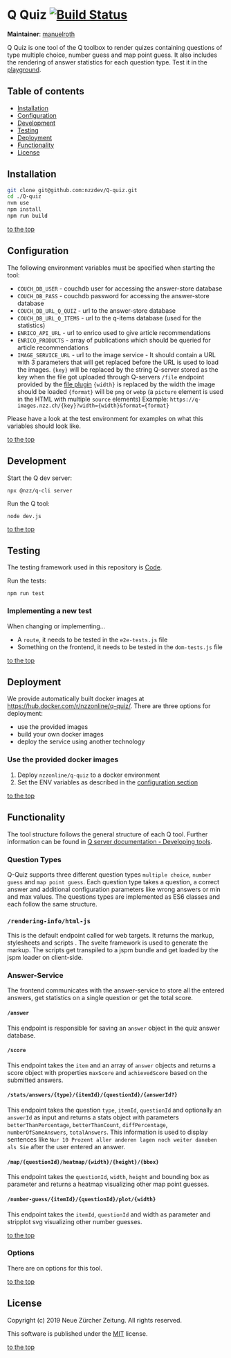 # Q Quiz [![Build Status](https://travis-ci.com/nzzdev/Q-quiz.svg?token=bwR7zbPTTpEoDxbY2dJR&branch=dev)](https://travis-ci.com/nzzdev/Q-quiz)

**Maintainer**: [manuelroth](https://github.com/manuelroth)

Q Quiz is one tool of the Q toolbox to render quizes containing questions of type multiple choice, number guess and map point guess. It also includes the rendering of answer statistics for each question type. Test it in the [playground](https://q-playground.st.nzz.ch/).

## Table of contents

- [Installation](#installation)
- [Configuration](#configuration)
- [Development](#development)
- [Testing](#testing)
- [Deployment](#deployment)
- [Functionality](#functionality)
- [License](#license)

## Installation

```bash
git clone git@github.com:nzzdev/Q-quiz.git
cd ./Q-quiz
nvm use
npm install
npm run build
```

[to the top](#table-of-contents)

## Configuration

The following environment variables must be specified when starting the tool:

- `COUCH_DB_USER` - couchdb user for accessing the answer-store database
- `COUCH_DB_PASS` - couchdb password for accessing the answer-store database
- `COUCH_DB_URL_Q_QUIZ` - url to the answer-store database
- `COUCH_DB_URL_Q_ITEMS` - url to the q-items database (used for the statistics)
- `ENRICO_API_URL` - url to enrico used to give article recommendations
- `ENRICO_PRODUCTS` - array of publications which should be queried for article recommendations
- `IMAGE_SERVICE_URL` - url to the image service - It should contain a URL with 3 parameters that will get replaced before the URL is used to load the images.
  `{key}` will be replaced by the string Q-server stored as the key when the file got uploaded through Q-servers `/file` endpoint provided by the [file plugin](https://github.com/nzzdev/Q-server/blob/dev/plugins/file/index.js)
  `{width}` is replaced by the width the image should be loaded
  `{format}` will be `png` or `webp` (a `picture` element is used in the HTML with multiple `source` elements)
  Example: `https://q-images.nzz.ch/{key}?width={width}&format={format}`

Please have a look at the test environment for examples on what this variables should look like.

[to the top](#table-of-contents)

## Development

Start the Q dev server:

```
npx @nzz/q-cli server
```

Run the Q tool:

```
node dev.js
```

[to the top](#table-of-contents)

## Testing

The testing framework used in this repository is [Code](https://github.com/hapijs/code).

Run the tests:

```
npm run test
```

### Implementing a new test

When changing or implementing...

- A `route`, it needs to be tested in the `e2e-tests.js` file
- Something on the frontend, it needs to be tested in the `dom-tests.js` file

[to the top](#table-of-contents)

## Deployment

We provide automatically built docker images at https://hub.docker.com/r/nzzonline/q-quiz/.
There are three options for deployment:

- use the provided images
- build your own docker images
- deploy the service using another technology

### Use the provided docker images

1. Deploy `nzzonline/q-quiz` to a docker environment
2. Set the ENV variables as described in the [configuration section](#configuration)

[to the top](#table-of-contents)

## Functionality

The tool structure follows the general structure of each Q tool. Further information can be found in [Q server documentation - Developing tools](https://nzzdev.github.io/Q-server/developing-tools.html).

### Question Types

Q-Quiz supports three different question types `multiple choice`, `number guess` and `map point guess`. Each question type takes a question, a correct answer and additional configuration parameters like wrong answers or min and max values. The questions types are implemented as ES6 classes and each follow the same structure.

### `/rendering-info/html-js`

This is the default endpoint called for web targets. It returns the markup, stylesheets and scripts
. The svelte framework is used to generate the markup. The scripts get transpiled to a jspm bundle and get loaded by the jspm loader on client-side.

### Answer-Service

The frontend communicates with the answer-service to store all the entered answers, get statistics on a single question or get the total score.

#### `/answer`

This endpoint is responsible for saving an `answer` object in the quiz answer database.

#### `/score`

This endpoint takes the `item` and an array of `answer` objects and returns a score object with properties `maxScore` and `achievedScore` based on the submitted answers.

#### `/stats/answers/{type}/{itemId}/{questionId}/{answerId?}`

This endpoint takes the question `type`, `itemId`, `questionId` and optionally an `answerId` as input and returns a stats object with parameters `betterThanPercentage`, `betterThanCount`, `diffPercentage`, `numberOfSameAnswers`, `totalAnswers`. This information is used to display sentences like `Nur 10 Prozent aller anderen lagen noch weiter daneben als Sie` after the user entered an answer.

#### `/map/{questionId}/heatmap/{width}/{height}/{bbox}`

This endpoint takes the `questionId`, `width`, `height` and bounding box as parameter and returns a heatmap visualizing other map point guesses.

#### `/number-guess/{itemId}/{questionId}/plot/{width}`

This endpoint takes the `itemId`, `questionId` and width as parameter and stripplot svg visualizing other number guesses.

[to the top](#table-of-contents)

### Options

There are on options for this tool.

[to the top](#table-of-contents)

## License

Copyright (c) 2019 Neue Zürcher Zeitung. All rights reserved.

This software is published under the [MIT](LICENSE) license.

[to the top](#table-of-contents)
